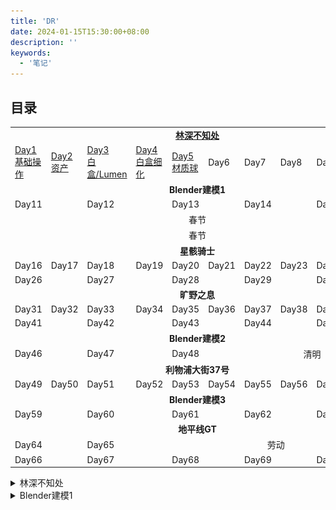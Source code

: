 ```yaml
---
title: 'DR'
date: 2024-01-15T15:30:00+08:00
description: ''
keywords:
  - '笔记'
---
```


<!--more-->

## 目录

<table>
    <tr>
        <td colspan="10" style="text-align: center;"><a href="./#林深不知处"><b>林深不知处</a></td>
    </tr>
    <tr>
        <td><a href="./#Day1">Day1<br>基础操作</a></td>
        <td><a href="./#Day2">Day2<br>资产</a></td>
        <td><a href="./#Day3">Day3<br>白盒/Lumen</a></td>
        <td><a href="./#Day4">Day4<br>白盒细化</a></td>
        <td><a href="./#Day5">Day5<br>材质球</a></td>
        <td>Day6</td>
        <td>Day7</td>
        <td>Day8</td>
        <td>Day9</td>
        <td>Day10</td>
    </tr>
    <tr>
        <td colspan="10" style="text-align: center;"><b>Blender建模1</td>
    </tr>
    <tr>
        <td colspan="2">Day11</td>
        <td colspan="2">Day12</td>
        <td colspan="2">Day13</td>
        <td colspan="2">Day14</td>
        <td colspan="2">Day15</td>
    </tr>
    <tr>
        <td colspan="10" style="text-align: center;">春节</td>
    </tr>
    <tr>
        <td colspan="10" style="text-align: center;">春节</td>
    </tr>
    <tr>
        <td colspan="10" style="text-align: center;"><b>星骸骑士</td>
    </tr>
    <tr>
        <td>Day16</td>
        <td>Day17</td>
        <td>Day18</td>
        <td>Day19</td>
        <td>Day20</td>
        <td>Day21</td>
        <td>Day22</td>
        <td>Day23</td>
        <td>Day24</td>
        <td>Day25</td>
    </tr>
    <tr>
        <td colspan="2">Day26</td>
        <td colspan="2">Day27</td>
        <td colspan="2">Day28</td>
        <td colspan="2">Day29</td>
        <td colspan="2">Day30</td>
    </tr>
    <tr>
        <td colspan="10" style="text-align: center;"><b>旷野之息</td>
    </tr>
    <tr>
        <td>Day31</td>
        <td>Day32</td>
        <td>Day33</td>
        <td>Day34</td>
        <td>Day35</td>
        <td>Day36</td>
        <td>Day37</td>
        <td>Day38</td>
        <td>Day39</td>
        <td>Day40</td>
    </tr>
    <tr>
        <td colspan="2">Day41</td>
        <td colspan="2">Day42</td>
        <td colspan="2">Day43</td>
        <td colspan="2">Day44</td>
        <td colspan="2">Day45</td>
    </tr>
    <tr>
        <td colspan="10" style="text-align: center;"><b>Blender建模2</td>
    </tr>
    <tr>
        <td colspan="2">Day46</td>
        <td colspan="2">Day47</td>
        <td colspan="2">Day48</td>
        <td colspan="4" style="text-align: center;">清明</td>
    </tr>
    <tr>
        <td colspan="10" style="text-align: center;"><b>利物浦大街37号</td>
    </tr>
    <tr>
        <td>Day49</td>
        <td>Day50</td>
        <td>Day51</td>
        <td>Day52</td>
        <td>Day53</td>
        <td>Day54</td>
        <td>Day55</td>
        <td>Day56</td>
        <td>Day57</td>
        <td>Day58</td>
    </tr>
    <tr>
        <td colspan="10" style="text-align: center;"><b>Blender建模3</td>
    </tr>
    <tr>
        <td colspan="2">Day59</td>
        <td colspan="2">Day60</td>
        <td colspan="2">Day61</td>
        <td colspan="2">Day62</td>
        <td colspan="2">Day63</td>
    </tr>
    <tr>
        <td colspan="10" style="text-align: center;"><b>地平线GT</td>
    </tr>
    <tr>
        <td colspan="2">Day64</td>
        <td colspan="2">Day65</td>
        <td colspan="6" style="text-align: center;">劳动</td>
    </tr>
    <tr>
        <td colspan="2">Day66</td>
        <td colspan="2">Day67</td>
        <td colspan="2">Day68</td>
        <td colspan="2">Day69</td>
        <td colspan="2">Day70</td>
    </tr>

</table>

<div id="林深不知处"></div>

<details>

<summary>林深不知处</summary>

<div id="Day1"></div>

### Day1基础操作

###### 基础设置

![](day1-01.png)

###### 物体基本运动

<span style="font-size: 12px;">UE怎么没有T快捷键的调整Object捏</span>

坐标轴,与Unity等3d软件同理

f键:快速定位当前选中的Actor使摄像机对准

###### 降低开销

双视口+关闭阴影,无光照,实时

![](day1-02.png)

<div id="Day2"></div>

### Day2 资产

记得改Bridge的下载路径

![](day2-01.png)
![](day2-02.png)

吃饭喽

---

![](day2-03.png)

![](day2-04.png)

###### PureRef操作

![](day2-05.png)

![](day2-06.png)

去色 观察黑白信息 `ctrl`+`alt`+`g`

窗口最大化 `ctrl`+`f` 最小化 `ctrl`+`m`

置顶 `ctrl`+`shift`+`a`

添加文字 `ctrl`+`n`

<div id="Day3"></div>

### Day3 白盒/Lumen

![](day3-01.png)

![](day3-02.png)

<div id="Day4"></div>

### Day4 白盒细化

![](day4-01.png)

<div id="Day5"></div>

### Day5 材质球

</details>

<details>

<summary>Blender建模1</summary>

占位

</details>